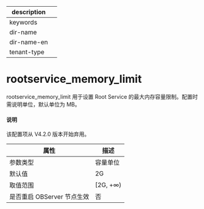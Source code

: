 |description||
|---|---|
|keywords||
|dir-name||
|dir-name-en||
|tenant-type||

# rootservice_memory_limit 

rootservice_memory_limit 用于设置 Root Service 的最大内存容量限制。配置时需说明单位，默认单位为 MB。

<main id="notice" type='explain'>
<h4>说明</h4>
<p>该配置项从 V4.2.0 版本开始弃用。</p>
</main>

|      **属性**      |  **描述**   |
|------------------|-----------|
| 参数类型             | 容量单位      |
| 默认值              | 2G        |
| 取值范围             | \[2G, +∞) |
| 是否重启 OBServer 节点生效 | 否         |



